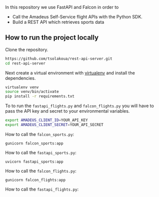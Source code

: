 In this repository we use FastAPI and Falcon in order to
- Call the Amadeus Self-Service flight APIs with the Python SDK. 
- Build a REST API which retrieves sports data


## How to run the project locally

Clone the repository.

```sh
https://github.com/tsolakoua/rest-api-server.git
cd rest-api-server
```

Next create a virtual environment with [virtualenv](https://virtualenv.pypa.io/en/stable/installation.html) and install the dependencies.

```sh
virtualenv venv
source venv/bin/activate
pip install -r requirements.txt
```

To to run the `fastapi_flights.py` and `falcon_flights.py` you will have to pass the API key and secret to your environmental variables. 

```sh
export AMADEUS_CLIENT_ID=YOUR_API_KEY
export AMADEUS_CLIENT_SECRET=YOUR_API_SECRET
```

How to call the `falcon_sports.py`:

```
gunicorn falcon_sports:app
```

How to call the `fastapi_sports.py`:

```
uvicorn fastapi_sports:app
```

How to call the `falcon_flights.py`:

```
gunicorn falcon_flights:app
```

How to call the `fastapi_flights.py`:

```uvicorn fastapi_flights:app
```